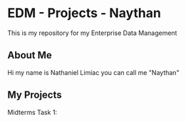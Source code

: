 # EDM - Projects - Naythan
This is my repository for my Enterprise Data Management
## About Me
Hi my name is Nathaniel Limiac you can call me "Naythan"
## My Projects
Midterms Task 1:
